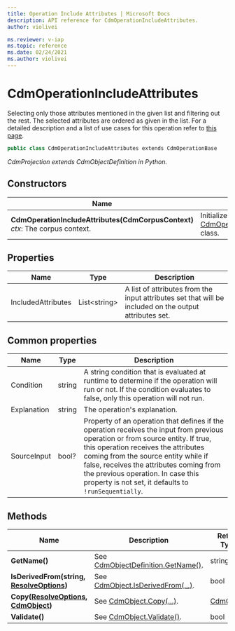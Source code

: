 ```yaml
---
title: Operation Include Attributes | Microsoft Docs
description: API reference for CdmOperationIncludeAttributes.
author: violivei

ms.reviewer: v-iap 
ms.topic: reference 
ms.date: 02/24/2021
ms.author: violivei
---
```


# CdmOperationIncludeAttributes

Selecting only those attributes mentioned in the given list and filtering out the rest. The selected attributes are ordered as given in the list. For a detailed description and a list of use cases for this operation refer to [this page](../../../../sdk/projections/includeattributes.md).

```csharp
public class CdmOperationIncludeAttributes extends CdmOperationBase
```

*CdmProjection extends CdmObjectDefinition in Python.*

## Constructors

|Name|Description|
|---|---|
|**CdmOperationIncludeAttributes(CdmCorpusContext)**<br/>*ctx*: The corpus context.<br/>|Initializes a new instance of the [CdmOperationIncludeAttributes](includeattributes.md) class.|

## Properties

|Name|Type|Description|
|---|---|---|
|IncludedAttributes|List\<string>|A list of attributes from the input attributes set that will be included on the output attributes set.

## Common properties

|Name|Type|Description|
|---|---|---|
|Condition|string|A string condition that is evaluated at runtime to determine if the operation will run or not. If the condition evaluates to false, only this operation will not run.
|Explanation|string|The operation's explanation.
|SourceInput|bool?|Property of an operation that defines if the operation receives the input from previous operation or from source entity. If true, this operation receives the attributes coming from the source entity while if false, receives the attributes coming from the previous operation. In case this property is not set, it defaults to `!runSequentially`.

## Methods

|Name|Description|Return Type|
|---|---|---|
|**GetName()**|See [CdmObjectDefinition.GetName()](../cdmobjectdefinition.md#methods).|string|
|**IsDerivedFrom(string, [ResolveOptions](../../utilities/resolveoptions.md))**|See  [CdmObject.IsDerivedFrom(...)](../cdmobject.md#methods).|bool|
|**Copy([ResolveOptions](../../utilities/resolveoptions.md), [CdmObject](../cdmobject.md))**|See [CdmObject.Copy(...)](../cdmobject.md#methods).|[CdmObject](../cdmobject.md)|
|**Validate()**|See [CdmObject.Validate()](../cdmobject.md#methods).|bool|
